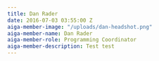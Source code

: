 ```yaml
---
title: Dan Rader
date: 2016-07-03 03:55:00 Z
aiga-member-image: "/uploads/dan-headshot.png"
aiga-member-name: Dan Rader
aiga-member-role: Programming Coordinator
aiga-member-description: Test test
---
```



